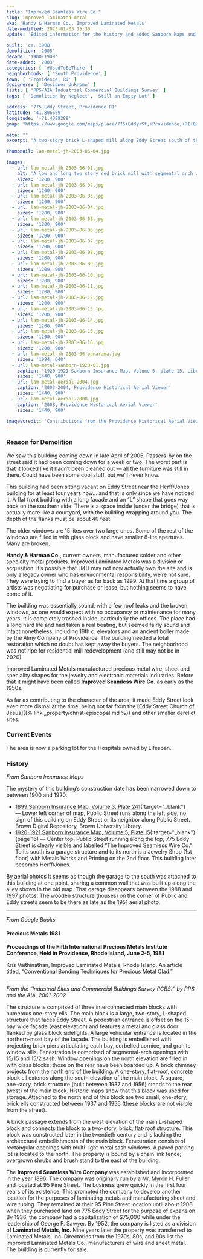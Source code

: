 ```yaml
---
title: "Improved Seamless Wire Co."
slug: improved-laminated-metal
aka: 'Handy & Harman Co., Improved Laminated Metals'
date-modified: 2023-01-03 15:30
update: 'Edited information for the history and added Sanborn Maps and aerials'

built: 'ca. 1908'
demolition: '2005'
decade: '1900-1909'
date-added: '2003'
categories: [ '#UsedToBeThere' ]
neighborhoods: [ 'South Providence' ]
town: [ 'Providence, RI' ]
designers: [ 'Designer Unknown' ]
lists: [ 'PPS/AIA Industrial Commercial Buildings Survey' ]
tags: [ 'Demolition by Neglect', 'Still an Empty Lot' ]

address: '775 Eddy Street, Providence RI'
latitude: '41.806659'
longitude: '-71.4099289'
gmap: "https://www.google.com/maps/place/775+Eddy+St,+Providence,+RI+02905/@41.806659,-71.4099289,17z/data=!3m1!4b1!4m5!3m4!1s0x89e445670b474bd5:0x27b982411c4d926d!8m2!3d41.806659!4d-71.4077402"

meta: ""
excerpt: "A two-story brick L-shaped mill along Eddy Street south of the corner of Eddy and Public Streets. In decay for 10 years or more before being razed in 2005."

thumbnail: lam-metal-jh-2003-06-04.jpg

images:
  - url: lam-metal-jh-2003-06-01.jpg
    alt: 'A low and long two story red brick mill with segmental arch windows on the second floor and rectangular windows on the first. Both sets of windows have brick sills. The roof is flat with a decorative brick cornice. On one side of the building is a carriage-style entrance allowing cars or trucks to pass beneath the second floor.'
    sizes: '1200, 900'
  - url: lam-metal-jh-2003-06-02.jpg
    sizes: '1200, 900'
  - url: lam-metal-jh-2003-06-03.jpg
    sizes: '1200, 900'
  - url: lam-metal-jh-2003-06-04.jpg
    sizes: '1200, 900'
  - url: lam-metal-jh-2003-06-05.jpg
    sizes: '1200, 900'
  - url: lam-metal-jh-2003-06-06.jpg
    sizes: '1200, 900'
  - url: lam-metal-jh-2003-06-07.jpg
    sizes: '1200, 900'
  - url: lam-metal-jh-2003-06-08.jpg
    sizes: '1200, 900'
  - url: lam-metal-jh-2003-06-09.jpg
    sizes: '1200, 900'
  - url: lam-metal-jh-2003-06-10.jpg
    sizes: '1200, 900'
  - url: lam-metal-jh-2003-06-11.jpg
    sizes: '1200, 900'
  - url: lam-metal-jh-2003-06-12.jpg
    sizes: '1200, 900'
  - url: lam-metal-jh-2003-06-13.jpg
    sizes: '1200, 900'
  - url: lam-metal-jh-2003-06-14.jpg
    sizes: '1200, 900'
  - url: lam-metal-jh-2003-06-15.jpg
    sizes: '1200, 900'
  - url: lam-metal-jh-2003-06-16.jpg
    sizes: '1200, 900'
  - url: lam-metal-jh-2003-06-panarama.jpg
    sizes: '1994, 640'
  - url: lam-metal-sanborn-1920-01.jpg
    caption: '1920-1921 Sanborn Insurance Map, Volume 5, plate 15, Library of Congress Maps Division.'
    sizes: '1440, 900'
  - url: lam-metal-aerial-2004.jpg
    caption: '2003-2004, Providence Historical Aerial Viewer'
    sizes: '1440, 900'
  - url: lam-metal-aerial-2008.jpg
    caption: '2008, Providence Historical Aerial Viewer'
    sizes: '1440, 900'

imagescredit: 'Contributions from the Providence Historical Aerial Viewer and the Library of Congress'
---
```


### Reason for Demolition

We saw this building coming down in late April of 2005. Passers-by on the street said it had been coming down for a week or two. The worst part is that it looked like it hadn’t been cleaned out — all the furniture was still in there. Could have been some cool stuff, but we’ll never know.

This building had been sitting vacant on Eddy Street near the Herff/Jones building for at least four years now… and that is only since we have noticed it. A flat front building with a long facade and an “L” shape that goes way back on the southern side. There is a space inside (under the bridge) that is actually more like a courtyard, with the building wrapping around you. The depth of the flanks must be about 40 feet.

The older windows are 15 lites over two large ones. Some of the rest of the windows are filled in with glass block and have smaller 8-lite apertures. Many are broken.

**Handy & Harman Co.**, current owners, manufactured solder and other specialty metal products. Improved Laminated Metals was a division or acquisition. It’s possible that H&H may not now actually own the site and is only a legacy owner who has environmental responsibility, we’re not sure. They were trying to find a buyer as far back as 1999. At that time a group of artists was negotiating for purchase or lease, but nothing seems to have come of it.

The building was essentially sound, with a few roof leaks and the broken windows, as one would expect with no occupancy or maintenance for many years. It is completely trashed inside, particularly the offices. The place had a long hard life and had taken a real beating, but seemed fairly sound and intact nonetheless, including 19th c. elevators and an ancient boiler made by the Almy Company of Providence. The building needed a total restoration which no doubt has kept away the buyers. The neighborhood was not ripe for residential mill redevelopment (and still may not be in 2020).

Improved Laminated Metals manufactured precious metal wire, sheet and speciality shapes for the jewelry and electronic materials industries. Before that it might have been called **Improved Seamless Wire Co.** as early as the 1950s.

As far as contributing to the character of the area, it made Eddy Street look even more dismal at the time, being not far from the [Eddy Street Church of Jesus]({% link _property/christ-episcopal.md %}) and other smaller derelict sites.


### Current Events

The area is now a parking lot for the Hospitals owned by Lifespan.


### History 

_From Sanborn Insurance Maps_

The mystery of this building’s construction date has been narrowed down to between 1900 and 1920:

* [1899 Sanborn Insurance Map, Volume 3, Plate 241](https://repository.library.brown.edu/studio/item/bdr:212087/){:target="_blank"} — Lower left corner of map, Public Street runs along the left side, no sign of this building on Eddy Street or its neighbor along Public Street. Brown Digital Repository, Brown University Library.
* [1920-1921 Sanborn Insurance Map, Volume 5, Plate 15](http://hdl.loc.gov/loc.gmd/g3774pm.g3774pm_g08099192105){:target="_blank"} (page 16) — Center top, Public Street running along the top, 775 Eddy Street is clearly visible and labelled “The Improved Seamless Wire Co.” To its south is a garage structure and to its north is a Jewelry Shop (1st floor) with Metals Works and Printing on the 2nd floor. This building later becomes Herff/Jones.

By aerial photos it seems as though the garage to the south was attached to this building at one point, sharing a common wall that was built up along the alley shown in the old map. That garage disappears between the 1988 and 1997 photos. The wooden structure (houses) on the corner of Public and Eddy streets seem to be there as late as the 1951 aerial photo.

***

_From Google Books_

#### Precious Metals 1981

**Proceedings of the Fifth International Precious Metals Institute Conference, Held in Providence, Rhode Island, June 2-5, 1981**

Kris Vaithinathan, Improved Laminated Metals, Rhode Island. An article titled, “Conventional Bonding Techniques for Precious Metal Clad.”

***

_From the “Industrial Sites and Commercial Buildings Survey (ICBS)” by PPS and the AIA, 2001-2002_

The structure is comprised of three interconnected main blocks with numerous one-story ells. The main block is a large, two-story, L-shaped structure that faces Eddy Street. A pedestrian entrance is offset on the 15-bay wide façade (east elevation) and features a metal and glass door flanked by glass block sidelights. A large vehicular entrance is located in the northern-most bay of the façade. The building is embellished with projecting brick piers articulating each bay, corbelled cornice, and granite window sills. Fenestration is comprised of segmental-arch openings with 15/15 and 15/2 sash. Window openings on the north elevation are filled in with glass blocks; those on the rear have been boarded up. A brick chimney projects from the north end of the building. A one-story, flat-roof, concrete block ell extends along the south elevation of the main block. A square, one-story, brick structure (built between 1937 and 1956) stands to the rear (west) of the main block. Historic maps show that this block was used for storage. Attached to the north end of this block are two small, one-story, brick ells constructed between 1937 and 1956 (these blocks are not visible from the street).

A brick passage extends from the west elevation of the main L-shaped block and connects the block to a two-story, brick, flat-roof structure. This block was constructed later in the twentieth century and is lacking the architectural embellishments of the main block. Fenestration consists of rectangular openings with multi-light metal sash windows. A paved parking lot is located to the north. The property is bound by a chain link fence; overgrown shrubs and brush stand to the east of the building.

The **Improved Seamless Wire Company** was established and incorporated in the year 1896. The company was originally run by a Mr. Myron H. Fuller and located at 95 Pine Street. The business grew quickly in the first four years of its existence. This prompted the company to develop another location for the purposes of laminating metals and manufacturing sheet and wire tubing. They remained at their 95 Pine Street location until about 1908 when they purchased land on 775 Eddy Street for the purpose of expansion. By 1936, the company had a capitalization of $75,000 while under the leadership of George F. Sawyer. By 1952, the company is listed as a division of **Laminated Metals, Inc.** Nine years later the property was transferred to Laminated Metals, Inc. Directories from the 1970s, 80s, and 90s list the Improved Laminated Metals Co., manufacturers of wire and sheet metal. The building is currently for sale.
